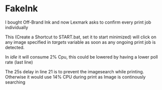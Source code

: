 # FakeInk
I bought Off-Brand Ink and now Lexmark asks to confirm every print job individually


This (Create a Shortcut to START.bat, set it to start minimized)
will click on any image specified in *targets* variable as soon as any ongoing print job is detected.

In *idle* it will consume 2% Cpu, this could be lowered by having a lower poll rate (last line)

The 25s delay in line 21 is to prevent the imagesearch while printing. Otherwise it would use 14% CPU during print as Image is continously searching
